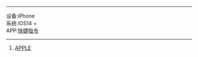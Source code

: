 ****
设备:iPhone  
系统:iOS14 +  
APP:[快捷指令](https://apps.apple.com/cn/app/id915249334)  
****
1. [APPLE](https://gitee.com/peter7/shortcuts/tree/master/apple)